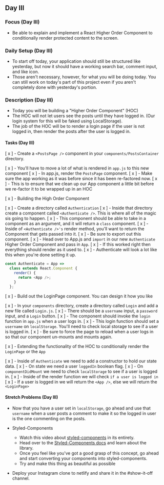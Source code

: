 ## Day III

### Focus (Day III)

- Be able to explain and implement a React Higher Order Component to conditionally render protected content to the screen.

### Daily Setup (Day III)

- To start off today, your application should still be structured like yesterday, but now it should have a working search bar, comment input, and like icon.
- Those aren't necessary, however, for what you will be doing today. You can still work on today's part of this project even if you aren't completely done with yesterday's portion.

### Description (Day III)

- Today you will be building a "Higher Order Component" (HOC)
- The HOC will not let users see the posts until they have logged in. (Our login system for this will be faked using LocalStorage).
- The job of the HOC will be to render a login page if the user is not logged in, then render the posts after the user is logged in.

#### Tasks (Day III)

[ x ] - Create a `<PostsPage />` component in your `components/PostsContainer` directory.

  [ x ] - You'll have to move a lot of what is rendered in `app.js` to this new component
  [ x ] - In app.js, render the `PostsPage` component.
  [ x ] - Make sure the app working as it was before since it has been re-factored now.
  [ x ] - This is to ensure that we clean up our App component a little bit before we re-factor it to be wrapped up in an HOC

[ x ] - Building the High Order Component

  [ x ] - Create a directory called `Authentication`
  [ x ] - Inside that directory create a component called `<Authenticate />`. This is where all of the magic sis going to happen.
  [ x ] - This component should be able to take in a component as an argument, and it will return a `class` component.
  [ x ] - Inside of `<Authenticate />'s` render method, you'll want to return the Component that gets passed into it.
  [ x ] - Be sure to export out this component.
  [ x ] - Head over to App.js and `import` in our new `Authenticate` Higher Order Component and pass in `App`.
  [ x ] - If this worked right then everything should render as it used to.
  [ x ] - Authenticate will look a lot like this when you're done setting it up.

```js
const Authenticate = App =>
  class extends React.Component {
    render() {
      return <App />;
    }
  };
```

[ x ] - Build out the LoginPage component. You can design it how you like

  [ x ] - In your `components` directory, create a directory called `Login` and add a new file called `Login.js`.
  [ x ] - There should be a `username` input, a `password` input, and a `Login` button.
  [ x ] - The component should invoke the `login` function in `app.js` when a user logs in.
  [ x ] - This login function should set a `username` on `localStorage`. You'll need to check local storage to see if a user is logged in.
  [ x ] - Be sure to force the page to reload when a user logs in so that our component un-mounts and mounts again.

[ x ] - Extending the functionality of the HOC to conditionally render the `LoginPage` or the `App`

  [ x ] - Inside of `Authenticate` we need to add a constructor to hold our state data.
  [ x ] - On state we need a user `loggedIn` boolean flag.
  [ x ] - On `componentDidMount` we need to check `localStorage` to see if a user is logged in.
  [ x ] - Inside of the render function we will check `if a user is logged in`
  [ x ] - If a user is logged in we will return the `<App />`, else we will return the `<LoginPage>`

#### Stretch Problems (Day III)

- Now that you have a user set in `localStorage`, go ahead and use that `username` when a user posts a comment to make it so the logged in user is the one commenting on the posts.
- Styled-Components

  - Watch this video about [styled-components](https://youtu.be/bIK2NwoK9xk) in its entirety.
  - Head over to the [Styled-Components docs](https://www.styled-components.com/) and learn about the library.
  - Once you feel like you've got a good grasp of this concept, go ahead and start converting your components into styled-components.
  - Try and make this thing as beautiful as possible

- Deploy your Instagram clone to netlify and share it in the #show-it-off channel.

